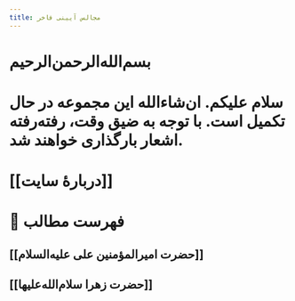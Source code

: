 ```yaml
---
title: مجالس آیینی فاخر
---
```


# بسم‌الله‌الرحمن‌الرحیم
# سلام علیکم. ان‌شاءالله این مجموعه در حال تکمیل است. با توجه به ضیق وقت، رفته‌رفته اشعار بارگذاری خواهند شد.

# [[دربارۀ سایت]]
# 📝 فهرست مطالب
## [[حضرت امیرالمؤمنین علی علیه‌السلام]]
## [[حضرت زهرا سلام‌الله‌علیها]]



